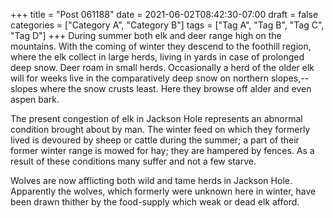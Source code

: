 +++
title = "Post 061188"
date = 2021-06-02T08:42:30-07:00
draft = false
categories = ["Category A", "Category B"]
tags = ["Tag A", "Tag B", "Tag C", "Tag D"]
+++
During summer both elk and deer range high on the mountains. With the coming of winter they descend to the foothill region, where the elk collect in large herds, living in yards in case of prolonged deep snow. Deer roam in small herds. Occasionally a herd of the older elk will for weeks live in the comparatively deep snow on northern slopes,--slopes where the snow crusts least. Here they browse off alder and even aspen bark.

The present congestion of elk in Jackson Hole represents an abnormal condition brought about by man. The winter feed on which they formerly lived is devoured by sheep or cattle during the summer; a part of their former winter range is mowed for hay; they are hampered by fences. As a result of these conditions many suffer and not a few starve.

Wolves are now afflicting both wild and tame herds in Jackson Hole. Apparently the wolves, which formerly were unknown here in winter, have been drawn thither by the food-supply which weak or dead elk afford.
